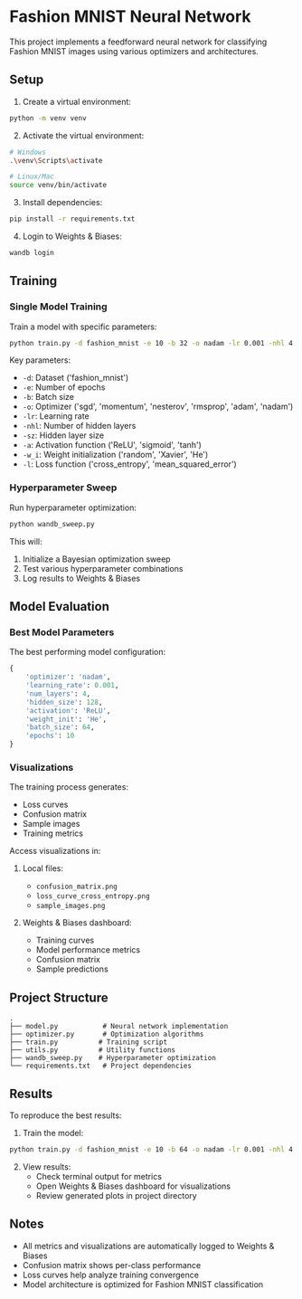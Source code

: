 # Fashion MNIST Neural Network

This project implements a feedforward neural network for classifying Fashion MNIST images using various optimizers and architectures.

## Setup

1. Create a virtual environment:
```bash
python -m venv venv
```

2. Activate the virtual environment:
```bash
# Windows
.\venv\Scripts\activate

# Linux/Mac
source venv/bin/activate
```

3. Install dependencies:
```bash
pip install -r requirements.txt
```

4. Login to Weights & Biases:
```bash
wandb login
```

## Training

### Single Model Training

Train a model with specific parameters:

```bash
python train.py -d fashion_mnist -e 10 -b 32 -o nadam -lr 0.001 -nhl 4 -sz 128 -a ReLU -w_i He -l cross_entropy
```

Key parameters:
- `-d`: Dataset ('fashion_mnist')
- `-e`: Number of epochs
- `-b`: Batch size
- `-o`: Optimizer ('sgd', 'momentum', 'nesterov', 'rmsprop', 'adam', 'nadam')
- `-lr`: Learning rate
- `-nhl`: Number of hidden layers
- `-sz`: Hidden layer size
- `-a`: Activation function ('ReLU', 'sigmoid', 'tanh')
- `-w_i`: Weight initialization ('random', 'Xavier', 'He')
- `-l`: Loss function ('cross_entropy', 'mean_squared_error')

### Hyperparameter Sweep

Run hyperparameter optimization:

```bash
python wandb_sweep.py
```

This will:
1. Initialize a Bayesian optimization sweep
2. Test various hyperparameter combinations
3. Log results to Weights & Biases

## Model Evaluation

### Best Model Parameters

The best performing model configuration:
```python
{
    'optimizer': 'nadam',
    'learning_rate': 0.001,
    'num_layers': 4,
    'hidden_size': 128,
    'activation': 'ReLU',
    'weight_init': 'He',
    'batch_size': 64,
    'epochs': 10
}
```

### Visualizations

The training process generates:
- Loss curves
- Confusion matrix
- Sample images
- Training metrics

Access visualizations in:
1. Local files:
   - `confusion_matrix.png`
   - `loss_curve_cross_entropy.png`
   - `sample_images.png`

2. Weights & Biases dashboard:
   - Training curves
   - Model performance metrics
   - Confusion matrix
   - Sample predictions

## Project Structure

```
.
├── model.py           # Neural network implementation
├── optimizer.py       # Optimization algorithms
├── train.py          # Training script
├── utils.py          # Utility functions
├── wandb_sweep.py    # Hyperparameter optimization
└── requirements.txt   # Project dependencies
```

## Results

To reproduce the best results:

1. Train the model:
```bash
python train.py -d fashion_mnist -e 10 -b 64 -o nadam -lr 0.001 -nhl 4 -sz 128 -a ReLU -w_i He -l cross_entropy
```

2. View results:
   - Check terminal output for metrics
   - Open Weights & Biases dashboard for visualizations
   - Review generated plots in project directory

## Notes

- All metrics and visualizations are automatically logged to Weights & Biases
- Confusion matrix shows per-class performance
- Loss curves help analyze training convergence
- Model architecture is optimized for Fashion MNIST classification
